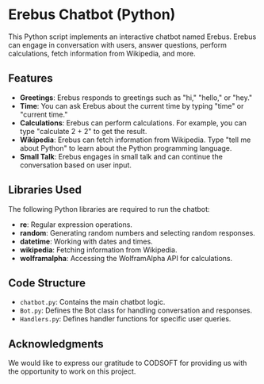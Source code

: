 # Erebus Chatbot (Python)

This Python script implements an interactive chatbot named Erebus. Erebus can engage in conversation with users, answer questions, perform calculations, fetch information from Wikipedia, and more.

## Features

- **Greetings**: Erebus responds to greetings such as "hi," "hello," or "hey."
- **Time**: You can ask Erebus about the current time by typing "time" or "current time."
- **Calculations**: Erebus can perform calculations. For example, you can type "calculate 2 + 2" to get the result.
- **Wikipedia**: Erebus can fetch information from Wikipedia. Type "tell me about Python" to learn about the Python programming language.
- **Small Talk**: Erebus engages in small talk and can continue the conversation based on user input.

## Libraries Used

The following Python libraries are required to run the chatbot:

- **re**: Regular expression operations.
- **random**: Generating random numbers and selecting random responses.
- **datetime**: Working with dates and times.
- **wikipedia**: Fetching information from Wikipedia.
- **wolframalpha**: Accessing the WolframAlpha API for calculations.

## Code Structure

- `chatbot.py`: Contains the main chatbot logic.
- `Bot.py`: Defines the Bot class for handling conversation and responses.
- `Handlers.py`: Defines handler functions for specific user queries.

## Acknowledgments

We would like to express our gratitude to CODSOFT for providing us with the opportunity to work on this project.
